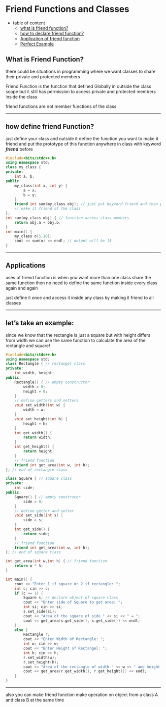 # Friend Functions and Classes

- table of content 
    - [what is friend function?](#what-is-friend-function)
    - [how to declare friend function?](#how-define-friend-function)
    - [Application of friend function](#applications)
    - [Perfect Example](#lets-take-an-example)

## What is Friend Function?

there could be situations in programming where we want classes to share their private and protected members 

Friend Function is the function that defined Globally in outside the class scope but it still has permission to access private and protected members inside the class

friend functions are not member functions of the class 

---

## how define friend Function?

just define your class and outside it define the function you want to make it friend and put the prototype of this function anywhere in class with keyword ***friend***  before 

```cpp
#include<bits/stdc++.h>
using namespace std;
class my_class {
private:
	int a, b;
public:
	my_class(int x, int y) {
		a = x;
		b = y;
	}
	friend int sum(my_class obj); // just put keyword friend and then prototype of function you want to 
	// make it friend of the class
};
int sum(my_class obj) { // function access class members 
	return obj.a + obj.b;
}
int main() {
	my_class o(5,10);
	cout << sum(o) << endl; // output will be 15
} 
```
--- 

## Applications

uses of friend function is when you want more than one class share the same function then no need to define the same function inside every class again and again 

just define it once and access it inside any class by making it friend to all classes

---

## let’s take an example:

since we know that the rectangle is just a square but with height differs from width we can use the same function to calculate the area of the rectangle and square!

```cpp
#include<bits/stdc++.h>
using namespace std;
class Rectangle { // rectangel class 
private:
	int width, height;
public:
	Rectangle() { // empty constructor
		width = 0;
		height = 0;
	}
	// define getters and setters 
	void set_width(int w) {
		width = w;
	}
	void set_height(int h) {
		height = h;
	}
	int get_width() {
		return width;
	}
	int get_height() {
		return height;
	}
	// friend function
	friend int get_area(int w, int h);
}; // end of rectangle class 

class Square { // square class 
private:
	int side;
public:
	Square() { // empty construcor 
		side = 0;
	} 
	// define getter and setter 
	void set_side(int s) {
		side = s;
	}
	int get_side() {
		return side;
	}
	// friend function
	friend int get_area(int w, int h);
}; // end of square class 

int get_area(int w,int h) { // friend function 
	return w * h;
}

int main() {
	cout << "Enter 1 if square or 2 if rectangle: ";
	int c; cin >> c;
	if (c == 1) {
		Square s; // declare object of square class
		cout << "Enter side of Square to get area: ";
		int si; cin >> si;
		s.set_side(si);
		cout << "Area of the square of side " << si << " = ";
		cout << get_area(s.get_side(), s.get_side()) << endl;
	}
	else {
		Rectangle r;
		cout << "Enter Width of Rectangle: ";
		int w; cin >> w;
		cout << "Enter Height of Rectangel: ";
		int h; cin >> h;
		r.set_width(w);
		r.set_height(h);
		cout << "Area of the rectangle of width " << w << " and height " << h <<" is ";
		cout << get_area(r.get_width(), r.get_height()) << endl;
	}
}
```

---

also you can make friend function make operation on object from a class A and class B at the same time